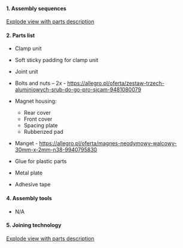  #### 1. Assembly sequences 
 
 [Explode view with parts description](https://wikifactory-prod-uploads.oss-accelerate.aliyuncs.com/140206/explode-view.jpg?response-content-type=image%2Fjpeg&response-content-disposition=attachment%3B%20filename%3D%22explode%20view.jpg%22&AWSAccessKeyId=LTAI4GK1mTcvu7wXYTXXtiy6&Signature=rXEdHnsx8FsmKuHBqbq9piz%2BgPA%3D&Expires=1623941488)

 #### 2. Parts list 
 
  * Clamp unit
  * Soft sticky padding for clamp unit
  * Joint unit
  * Bolts and nuts – 2x - https://allegro.pl/oferta/zestaw-trzech-aluminiowych-srub-do-go-pro-sjcam-9481080079﻿
  * Magnet housing:
     * Rear cover
     * Front cover
     * Spacing plate
     * Rubberized pad

  * Manget - https://allegro.pl/oferta/magnes-neodymowy-walcowy-30mm-x-2mm-n38-9940795830﻿
  * Glue for plastic parts
  * Metal plate
  * Adhesive tape

 #### 4. Assembly tools 
   * N/A
  
#### 5. Joining technology 

[Explode view with parts description](https://wikifactory-prod-uploads.oss-accelerate.aliyuncs.com/140206/explode-view.jpg?response-content-type=image%2Fjpeg&response-content-disposition=attachment%3B%20filename%3D%22explode%20view.jpg%22&AWSAccessKeyId=LTAI4GK1mTcvu7wXYTXXtiy6&Signature=rXEdHnsx8FsmKuHBqbq9piz%2BgPA%3D&Expires=1623941488)
